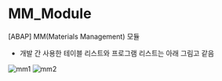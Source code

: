 # MM_Module
[ABAP] MM(Materials Management) 모듈

* 개발 간 사용한 테이블 리스트와 프로그램 리스트는 아래 그림고 같음
  
![mm1](https://github.com/SYNC-Project-CL5/MM_Module/assets/103831860/6c33e7df-4270-4060-8a83-a8e70372dfb3)
![mm2](https://github.com/SYNC-Project-CL5/MM_Module/assets/103831860/04c62dc1-562c-4a72-9eb3-846137d68341)
